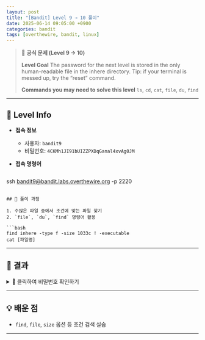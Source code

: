 ```yaml
---
layout: post
title: "[Bandit] Level 9 → 10 풀이"
date: 2025-06-14 09:05:00 +0900
categories: bandit
tags: [overthewire, bandit, linux]
---
```


> 📝 **공식 문제 (Level 9 → 10)**
>
> **Level Goal**
> The password for the next level is stored in the only human-readable file in the inhere directory. Tip: if your terminal is messed up, try the “reset” command.
>
> **Commands you may need to solve this level**
> `ls`, `cd`, `cat`, `file`, `du`, `find`

---

## 🔐 Level Info

- **접속 정보**
  - 사용자: `bandit9`
  - 비밀번호: `4CKMh1JI91bUIZZPXDqGanal4xvAg0JM`
  
- **접속 명령어**

  ```bash
ssh bandit9@bandit.labs.overthewire.org -p 2220
  ```

## 🧪 풀이 과정

1. 수많은 파일 중에서 조건에 맞는 파일 찾기
2. `file`, `du`, `find` 명령어 활용

```bash
find inhere -type f -size 1033c ! -executable
cat [파일명]
```


---

## 🎯 결과

<details>
<summary>👀 클릭하여 비밀번호 확인하기</summary>

```
FGUW5ilLVJrxX9kMYMmlN4MgbpfMiqey
```

</details>

---

## 💡 배운 점

- `find`, `file`, `size` 옵션 등 조건 검색 실습

---
